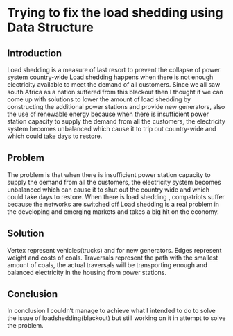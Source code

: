 # Trying to fix the load shedding using Data Structure

## Introduction

Load shedding is a  measure of last resort to prevent the collapse of power system country-wide
Load shedding happens when there is not enough electricity available to meet the demand of all customers.
Since we all saw south Africa as a nation  suffered from this blackout then I thought if we can come up with solutions to lower the amount of load shedding by  constructing the additional power stations and provide new generators, also the use of renewable energy because when there is insufficient power station capacity to supply the demand from all the customers, the electricity system becomes unbalanced which cause it to trip out country-wide and which could take days to restore.

## Problem
The problem is that when there is insufficient power station capacity to supply the demand from all the customers, the electricity system becomes unbalanced which can cause it to shut out the country wide and which could take days to restore.
When there is load shedding , compatriots suffer because the networks are switched off
Load shedding is a real problem in the developing and emerging markets and takes a big hit on the economy.

## Solution
Vertex represent vehicles(trucks) and for new generators.
Edges represent weight and costs of coals.
Traversals represent the path with the smallest amount of coals, the actual traversals will be transporting enough and balanced electricity in the housing from power stations.

## Conclusion
In conclusion I couldn’t manage to achieve what I intended to do to solve the issue of loadshedding(blackout) but still working on it in attempt to solve the problem. 




